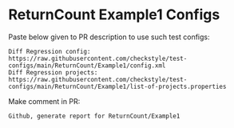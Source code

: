 # ReturnCount Example1 Configs
Paste below given to PR description to use such test configs:
```
Diff Regression config: https://raw.githubusercontent.com/checkstyle/test-configs/main/ReturnCount/Example1/config.xml
Diff Regression projects: https://raw.githubusercontent.com/checkstyle/test-configs/main/ReturnCount/Example1/list-of-projects.properties
```
Make comment in PR:
```
Github, generate report for ReturnCount/Example1
```
